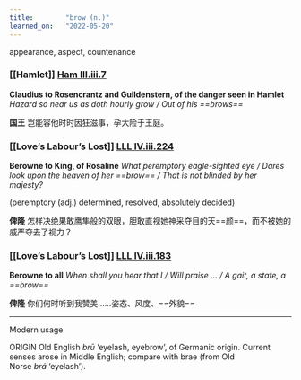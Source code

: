 ```yaml
---
title:        "brow (n.)"
learned_on:   "2022-05-20"
---
```


appearance, aspect, countenance

### [[Hamlet]] [Ham III.iii.7](https://www.shakespeareswords.com/Public/Play.aspx?Act=3&Scene=3&WorkId=2#117898) 

**Claudius to Rosencrantz and Guildenstern, of the danger seen in Hamlet** *Hazard so near us as doth hourly grow / Out of his ==brows==*

**国王** 岂能容他时时因狂滋事，孕大险于王庭。

### [[Love’s Labour’s Lost]] [LLL IV.iii.224](https://www.shakespeareswords.com/Public/Play.aspx?Act=4&Scene=3&WorkId=28#214293)

**Berowne to King, of Rosaline** *What peremptory eagle-sighted eye / Dares look upon the heaven of her ==brow== / That is not blinded by her majesty?*

(peremptory (adj.) determined, resolved, absolutely decided)

**俾隆** 怎样决绝果敢鹰隼般的双眼，胆敢直视她神采夺目的天==颜==，而不被她的威严夺去了视力？

### [[Love’s Labour’s Lost]] [LLL IV.iii.183](https://www.shakespeareswords.com/Public/Play.aspx?Act=4&Scene=3&WorkId=28#214212) 

**Berowne to all** *When shall you hear that I / Will praise ... / A gait, a state, a ==brow==*

**俾隆** 你们何时听到我赞美……姿态、风度、==外貌==

-----

Modern usage

ORIGIN Old English *brū* ‘eyelash, eyebrow’, of Germanic origin. Current senses arose in Middle English; compare with brae (from Old Norse *brá* ‘eyelash’).